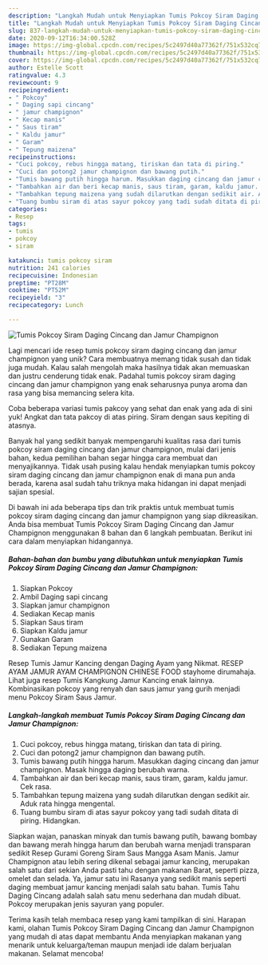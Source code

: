```yaml
---
description: "Langkah Mudah untuk Menyiapkan Tumis Pokcoy Siram Daging Cincang dan Jamur Champignon yang Menggugah Selera"
title: "Langkah Mudah untuk Menyiapkan Tumis Pokcoy Siram Daging Cincang dan Jamur Champignon yang Menggugah Selera"
slug: 837-langkah-mudah-untuk-menyiapkan-tumis-pokcoy-siram-daging-cincang-dan-jamur-champignon-yang-menggugah-selera
date: 2020-09-12T16:34:00.528Z
image: https://img-global.cpcdn.com/recipes/5c2497d40a77362f/751x532cq70/tumis-pokcoy-siram-daging-cincang-dan-jamur-champignon-foto-resep-utama.jpg
thumbnail: https://img-global.cpcdn.com/recipes/5c2497d40a77362f/751x532cq70/tumis-pokcoy-siram-daging-cincang-dan-jamur-champignon-foto-resep-utama.jpg
cover: https://img-global.cpcdn.com/recipes/5c2497d40a77362f/751x532cq70/tumis-pokcoy-siram-daging-cincang-dan-jamur-champignon-foto-resep-utama.jpg
author: Estelle Scott
ratingvalue: 4.3
reviewcount: 9
recipeingredient:
- " Pokcoy"
- " Daging sapi cincang"
- " jamur champignon"
- " Kecap manis"
- " Saus tiram"
- " Kaldu jamur"
- " Garam"
- " Tepung maizena"
recipeinstructions:
- "Cuci pokcoy, rebus hingga matang, tiriskan dan tata di piring."
- "Cuci dan potong2 jamur champignon dan bawang putih."
- "Tumis bawang putih hingga harum. Masukkan daging cincang dan jamur champignon. Masak hingga daging berubah warna."
- "Tambahkan air dan beri kecap manis, saus tiram, garam, kaldu jamur. Cek rasa."
- "Tambahkan tepung maizena yang sudah dilarutkan dengan sedikit air. Aduk rata hingga mengental."
- "Tuang bumbu siram di atas sayur pokcoy yang tadi sudah ditata di piring. Hidangkan."
categories:
- Resep
tags:
- tumis
- pokcoy
- siram

katakunci: tumis pokcoy siram 
nutrition: 241 calories
recipecuisine: Indonesian
preptime: "PT28M"
cooktime: "PT52M"
recipeyield: "3"
recipecategory: Lunch

---
```



![Tumis Pokcoy Siram Daging Cincang dan Jamur Champignon](https://img-global.cpcdn.com/recipes/5c2497d40a77362f/751x532cq70/tumis-pokcoy-siram-daging-cincang-dan-jamur-champignon-foto-resep-utama.jpg)

Lagi mencari ide resep tumis pokcoy siram daging cincang dan jamur champignon yang unik? Cara membuatnya memang tidak susah dan tidak juga mudah. Kalau salah mengolah maka hasilnya tidak akan memuaskan dan justru cenderung tidak enak. Padahal tumis pokcoy siram daging cincang dan jamur champignon yang enak seharusnya punya aroma dan rasa yang bisa memancing selera kita.

Coba beberapa variasi tumis pakcoy yang sehat dan enak yang ada di sini yuk! Angkat dan tata pakcoy di atas piring. Siram dengan saus kepiting di atasnya.

Banyak hal yang sedikit banyak mempengaruhi kualitas rasa dari tumis pokcoy siram daging cincang dan jamur champignon, mulai dari jenis bahan, kedua pemilihan bahan segar hingga cara membuat dan menyajikannya. Tidak usah pusing kalau hendak menyiapkan tumis pokcoy siram daging cincang dan jamur champignon enak di mana pun anda berada, karena asal sudah tahu triknya maka hidangan ini dapat menjadi sajian spesial.


Di bawah ini ada beberapa tips dan trik praktis untuk membuat tumis pokcoy siram daging cincang dan jamur champignon yang siap dikreasikan. Anda bisa membuat Tumis Pokcoy Siram Daging Cincang dan Jamur Champignon menggunakan 8 bahan dan 6 langkah pembuatan. Berikut ini cara dalam menyiapkan hidangannya.

<!--inarticleads1-->

##### Bahan-bahan dan bumbu yang dibutuhkan untuk menyiapkan Tumis Pokcoy Siram Daging Cincang dan Jamur Champignon:

1. Siapkan  Pokcoy
1. Ambil  Daging sapi cincang
1. Siapkan  jamur champignon
1. Sediakan  Kecap manis
1. Siapkan  Saus tiram
1. Siapkan  Kaldu jamur
1. Gunakan  Garam
1. Sediakan  Tepung maizena


Resep Tumis Jamur Kancing dengan Daging Ayam yang Nikmat. RESEP AYAM JAMUR AYAM CHAMPIGNON CHINESE FOOD stayhome dirumahaja. Lihat juga resep Tumis Kangkung Jamur Kancing enak lainnya. Kombinasikan pokcoy yang renyah dan saus jamur yang gurih menjadi menu Pokcoy Siram Saus Jamur. 

<!--inarticleads2-->

##### Langkah-langkah membuat Tumis Pokcoy Siram Daging Cincang dan Jamur Champignon:

1. Cuci pokcoy, rebus hingga matang, tiriskan dan tata di piring.
1. Cuci dan potong2 jamur champignon dan bawang putih.
1. Tumis bawang putih hingga harum. Masukkan daging cincang dan jamur champignon. Masak hingga daging berubah warna.
1. Tambahkan air dan beri kecap manis, saus tiram, garam, kaldu jamur. Cek rasa.
1. Tambahkan tepung maizena yang sudah dilarutkan dengan sedikit air. Aduk rata hingga mengental.
1. Tuang bumbu siram di atas sayur pokcoy yang tadi sudah ditata di piring. Hidangkan.


Siapkan wajan, panaskan minyak dan tumis bawang putih, bawang bombay dan bawang merah hingga harum dan berubah warna menjadi transparan sedikit Resep Gurami Goreng Siram Saus Mangga Asam Manis. Jamur Champignon atau lebih sering dikenal sebagai jamur kancing, merupakan salah satu dari sekian Anda pasti tahu dengan makanan Barat, seperti pizza, omelet dan selada. Ya, jamur satu ini Rasanya yang sedikit manis seperti daging membuat jamur kancing menjadi salah satu bahan. Tumis Tahu Daging Cincang adalah salah satu menu sederhana dan mudah dibuat. Pokcoy merupakan jenis sayuran yang populer. 

Terima kasih telah membaca resep yang kami tampilkan di sini. Harapan kami, olahan Tumis Pokcoy Siram Daging Cincang dan Jamur Champignon yang mudah di atas dapat membantu Anda menyiapkan makanan yang menarik untuk keluarga/teman maupun menjadi ide dalam berjualan makanan. Selamat mencoba!
